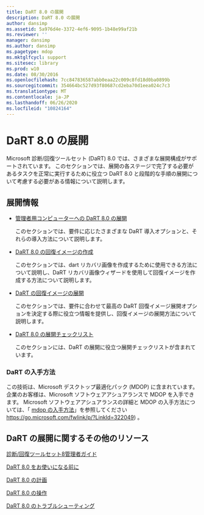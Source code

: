 ```yaml
---
title: DaRT 8.0 の展開
description: DaRT 8.0 の展開
author: dansimp
ms.assetid: 5a976d4e-3372-4ef6-9095-1b48e99af21b
ms.reviewer: ''
manager: dansimp
ms.author: dansimp
ms.pagetype: mdop
ms.mktglfcycl: support
ms.sitesec: library
ms.prod: w10
ms.date: 08/30/2016
ms.openlocfilehash: 7cc847836587abb0eaa22c009c8fd18d0ba0899b
ms.sourcegitcommit: 354664bc527d93f80687cd2eba70d1eea024c7c3
ms.translationtype: MT
ms.contentlocale: ja-JP
ms.lasthandoff: 06/26/2020
ms.locfileid: "10824164"
---
```

# DaRT 8.0 の展開


Microsoft 診断/回復ツールセット (DaRT) 8.0 では、さまざまな展開構成がサポートされています。 このセクションでは、展開の各ステージで完了する必要があるタスクを正常に実行するために役立つ DaRT 8.0 と段階的な手順の展開について考慮する必要がある情報について説明します。

## 展開情報


-   [管理者用コンピューターへの DaRT 8.0 の展開](deploying-dart-80-to-administrator-computers-dart-8.md)

    このセクションでは、要件に応じたさまざまな DaRT 導入オプションと、それらの導入方法について説明します。

-   [DaRT 8.0 の回復イメージの作成](creating-the-dart-80-recovery-image-dart-8.md)

    このセクションでは、dart リカバリ画像を作成するために使用できる方法について説明し、DaRT リカバリ画像ウィザードを使用して回復イメージを作成する方法について説明します。

-   [DaRT の回復イメージの展開](deploying-the-dart-recovery-image-dart-8.md)

    このセクションでは、要件に合わせて最高の DaRT 回復イメージ展開オプションを決定する際に役立つ情報を提供し、回復イメージの展開方法について説明します。

-   [DaRT 8.0 の展開チェックリスト](dart-80-deployment-checklist-dart-8.md)

    このセクションには、DaRT の展開に役立つ展開チェックリストが含まれています。

### DaRT の入手方法

この技術は、Microsoft デスクトップ最適化パック (MDOP) に含まれています。 企業のお客様は、Microsoft ソフトウェアアシュアランスで MDOP を入手できます。 Microsoft ソフトウェアアシュアランスの詳細と MDOP の入手方法については、「 [mdop の入手方法](https://go.microsoft.com/fwlink/p/?LinkId=322049)」を参照してください https://go.microsoft.com/fwlink/p/?LinkId=322049) 。

## DaRT の展開に関するその他のリソース


[診断/回復ツールセット8管理者ガイド](index.md)

[DaRT 8.0 をお使いになる前に](getting-started-with-dart-80-dart-8.md)

[DaRT 8.0 の計画](planning-for-dart-80-dart-8.md)

[DaRT 8.0 の操作](operations-for-dart-80-dart-8.md)

[DaRT 8.0 のトラブルシューティング](troubleshooting-dart-80-dart-8.md)

 

 





